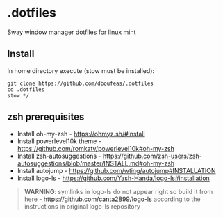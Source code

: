 # .dotfiles
Sway window manager dotfiles for linux mint

## Install 

In home directory execute (stow must be installed):

```shell
git clone https://github.com/dboufeas/.dotfiles
cd .dotfiles
stow */
```

## zsh prerequisites

- Install oh-my-zsh - https://ohmyz.sh/#install
- Install powerlevel10k theme - https://github.com/romkatv/powerlevel10k#oh-my-zsh
- Install zsh-autosuggestions - https://github.com/zsh-users/zsh-autosuggestions/blob/master/INSTALL.md#oh-my-zsh
- Install autojump - https://github.com/wting/autojump#INSTALLATION
- Install logo-ls - https://github.com/Yash-Handa/logo-ls#installation 

> **WARNING**: symlinks in logo-ls do not appear right so build it from here - https://github.com/canta2899/logo-ls according to the instructions in original logo-ls repository
